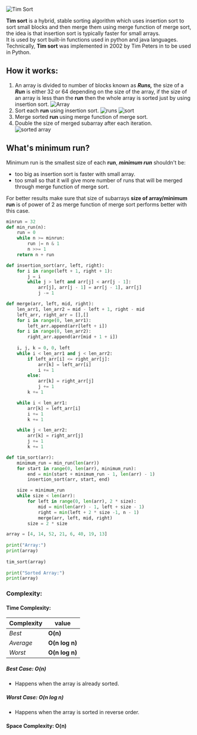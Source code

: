 
![Tim Sort](https://user-images.githubusercontent.com/34142333/142293232-bac5cc9f-1754-4f66-b167-47f0ad45a4fd.png)

**Tim sort** is a hybrid, stable sorting algorithm which uses insertion sort to sort small blocks and then merge them using merge function of merge sort, the idea is that insertion sort is typically faster for small arrays.  
It is used by sort built-in functions used in python and java languages.
Technically, **Tim sort** was implemented in 2002 by Tim Peters in to be used in Python.

## How it works: 
1. An array is divided to number of blocks known as ***Runs,*** the size of a ***Run*** is either 32 or 64 depending on the size of the array, if the size of an array is less than the **run** then the whole array is sorted just by using insertion sort. 
![Array](https://dev-to-uploads.s3.amazonaws.com/uploads/articles/h1r02874rdzs6vfziaqo.png)
2. Sort each **run** using insertion sort.
![runs](https://dev-to-uploads.s3.amazonaws.com/uploads/articles/lzyy713ovdr1z98k9mn3.png)
![sort](https://dev-to-uploads.s3.amazonaws.com/uploads/articles/nq2t5vq2x26hr9i3n1lf.png)
3. Merge sorted **run** using merge function of merge sort.
4. Double the size of merged subarray after each iteration.  
![sorted array](https://dev-to-uploads.s3.amazonaws.com/uploads/articles/dbihy7g4p51optj335p5.png)

## What's minimum run? 
Minimum run is the smallest size of each **run**, ***minimum run*** shouldn't be: 
- too big as insertion sort is faster with small array.
- too small so that it will give more number of runs that will be merged through merge function of merge sort.  

For better results make sure that size of subarrays **size of array/minimum run** is of power of 2 as merge function of merge sort performs better with this case.
```python 
minrun = 32
def min_run(n): 
    run = 0 
    while n >= minrun:
        run |= n & 1 
        n >>= 1 
    return n + run

def insertion_sort(arr, left, right): 
    for i in range(left + 1, right + 1): 
        j = i 
        while j > left and arr[j] < arr[j - 1]: 
            arr[j], arr[j - 1] = arr[j - 1], arr[j]
            j -= 1

def merge(arr, left, mid, right): 
    len_arr1, len_arr2 = mid - left + 1, right - mid
    left_arr, right_arr = [],[]
    for i in range(0, len_arr1): 
        left_arr.append(arr[left + i])
    for i in range(0, len_arr2): 
        right_arr.append(arr[mid + 1 + i])
    
    i, j, k = 0, 0, left
    while i < len_arr1 and j < len_arr2:
        if left_arr[i] <= right_arr[j]: 
            arr[k] = left_arr[i]
            i += 1
        else: 
            arr[k] = right_arr[j]
            j += 1
        k += 1

    while i < len_arr1: 
        arr[k] = left_arr[i]
        i += 1
        k += 1

    while j < len_arr2:
        arr[k] = right_arr[j]
        j += 1
        k += 1

def tim_sort(arr): 
    minimum_run = min_run(len(arr))
    for start in range(0, len(arr), minimum_run): 
        end = min(start + minimum_run - 1, len(arr) - 1)
        insertion_sort(arr, start, end)

    size = minimum_run
    while size < len(arr): 
        for left in range(0, len(arr), 2 * size): 
            mid = min(len(arr) - 1, left + size - 1)
            right = min(left + 2 * size -1, n - 1)
            merge(arr, left, mid, right)
        size = 2 * size 

array = [4, 14, 52, 21, 6, 40, 19, 13] 
  
print("Array:") 
print(array) 
  
tim_sort(array) 
  
print("Sorted Array:") 
print(array)

```

### Complexity: 
#### Time Complexity: 

Complexity | value
--- | ---
*Best* | **O(n)**
*Average* | **O(n log n)**
*Worst* | **O(n log n)**

##### Best Case: **O(n)** 
- Happens when the array is already sorted.

##### Worst Case: **O(n log n)**
- Happens when the array is sorted in reverse order. 

#### Space Complexity: **O(n)**

